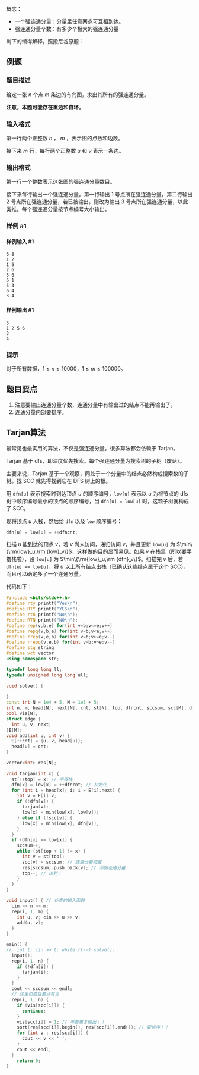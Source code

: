 

概念：
- 一个强连通分量：分量里任意两点可互相到达。
- 强连通分量个数：有多少个极大的强连通分量

剩下的懒得解释，照搬尼谷原题：

## 例题

### 题目描述

给定一张 $n$ 个点 $m$ 条边的有向图，求出其所有的强连通分量。

**注意，本题可能存在重边和自环。**

### 输入格式

第一行两个正整数 $n$ ， $m$ ，表示图的点数和边数。

接下来 $m$ 行，每行两个正整数 $u$ 和 $v$ 表示一条边。

### 输出格式

第一行一个整数表示这张图的强连通分量数目。

接下来每行输出一个强连通分量。第一行输出 1 号点所在强连通分量，第二行输出 2 号点所在强连通分量，若已被输出，则改为输出 3 号点所在强连通分量，以此类推。每个强连通分量按节点编号大小输出。

### 样例 #1

#### 样例输入 #1

```
6 8
1 2
1 5
2 6
5 6
6 1
5 3
6 4
3 4
```

#### 样例输出 #1

```
3
1 2 5 6
3
4
```

### 提示

对于所有数据，$1 \le n \le 10000$，$1 \le m \le 100000$。

## 题目要点

1. 注意要输出连通分量个数，连通分量中有输出过的结点不能再输出了。
2. 连通分量内部要排序。

## Tarjan算法

最常见也最实用的算法，不仅是强连通分量。很多算法都会依赖于 Tarjan。

Tarjan 基于 dfs，即深度优先搜索。每个强连通分量为搜索树的子树（废话）。

主要来说，Tarjan 基于一个观察，同处于一个分量中的结点必然构成搜索数的子树。找 SCC 就先得找到它在 DFS 树上的根。

用 `dfn[u]` 表示搜索时到达顶点 $u$ 的顺序编号，`low[u]` 表示以 $u$ 为根节点的 dfs 树中顺序编号最小的顶点的顺序编号，当 `dfn[u] = low[u]` 时，这颗子树就构成了 SCC。

现将顶点 $u$ 入栈，然后给 `dfn` 以及 `low` 顺序编号：

```cpp
dfn[u] = low[u] = ++dfncnt;
```

扫描 $u$ 能到达的顶点 $v$，若 $v$ 尚未访问，递归访问 $v$，并且更新 `low[u]` 为 $\min\{\rm{low}_u,\rm {low}_v\}$，这样做的目的显而易见。如果 $v$ 在栈里（所以要手撸栈啦），设 `low[u]` 为 $\min\{\rm{low}_u,\rm {dfn}_v\}$。扫描完 $v$ 后，若 `dfn[u] == low[u]`，将 $u$ 以上所有结点出栈（已确认这些结点属于这个 SCC），而且可以确定多了一个连通分量。

代码如下：

```cpp
#include <bits/stdc++.h>
#define rty printf("Yes\n");
#define RTY printf("YES\n");
#define rtn printf("No\n");
#define RTN printf("NO\n");
#define rep(v,b,e) for(int v=b;v<=e;v++)
#define repq(v,b,e) for(int v=b;v<e;v++)
#define rrep(v,e,b) for(int v=b;v>=e;v--)
#define rrepq(v,e,b) for(int v=b;v>e;v--)
#define stg string
#define vct vector
using namespace std;

typedef long long ll;
typedef unsigned long long ull;

void solve() {
	
}
const int N = 1e4 + 5, M = 1e5 + 5;
int n, m, head[N], next[N], cnt, st[N], top, dfncnt, sccsum, scc[M], dfn[N], low[N];
bool vis[N];
struct edge {
  int u, v, next;
}E[M];
void add(int u, int v) {
  E[++cnt] = {u, v, head[u]};
  head[u] = cnt; 
}

vector<int> res[N];

void tarjan(int x) {
  st[++top] = x; // 手写栈
  dfn[x] = low[x] = ++dfncnt; // 初始化
  for (int i = head[x]; i; i = E[i].next) {
    int v = E[i].v;
    if (!dfn[v]) {
      tarjan(v);
      low[x] = min(low[x], low[v]);
    } else if (!scc[v]) {
      low[x] = min(low[x], dfn[v]);
    }
  }
  if (dfn[x] == low[x]) {
    sccsum++;
    while (st[top + 1] != x) {
      int v = st[top];
      scc[v] = sccsum; // 连通分量归属
      res[sccsum].push_back(v); // 添加连通分量
      top--; // 出列！
    }
  }
}

void input() { // 朴素的输入函数
  cin >> n >> m;
  rep(i, 1, m) {
    int u, v; cin >> u >> v;
    add(u, v);
  }
}

main() {
//	int t; cin >> t; while (t--) solve();
  input();
  rep(i, 1, n) {
    if (!dfn[i]) {
      tarjan(i);
    }
  }
  cout << sccsum << endl;
  // 这里和题目要点有关
  rep(i, 1, n) {
    if (vis[scc[i]]) {
      continue;
    }
    vis[scc[i]] = 1; // 不要重复输出！！
    sort(res[scc[i]].begin(), res[scc[i]].end()); // 要排序！！
    for (int v : res[scc[i]]) {
      cout << v << ' ';
    }
    cout << endl;
  }
	return 0;
}

```
